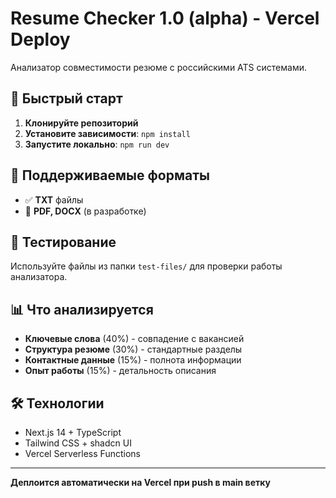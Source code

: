 # Resume Checker 1.0 (alpha) - Vercel Deploy

Анализатор совместимости резюме с российскими ATS системами.

## 🚀 Быстрый старт

1. **Клонируйте репозиторий**
2. **Установите зависимости**: `npm install`
3. **Запустите локально**: `npm run dev`

## 📁 Поддерживаемые форматы

- ✅ **TXT** файлы
- 🔄 **PDF, DOCX** (в разработке)

## 🧪 Тестирование

Используйте файлы из папки `test-files/` для проверки работы анализатора.

## 📊 Что анализируется

- **Ключевые слова** (40%) - совпадение с вакансией
- **Структура резюме** (30%) - стандартные разделы
- **Контактные данные** (15%) - полнота информации  
- **Опыт работы** (15%) - детальность описания

## 🛠 Технологии

- Next.js 14 + TypeScript
- Tailwind CSS + shadcn UI
- Vercel Serverless Functions

---

**Деплоится автоматически на Vercel при push в main ветку**